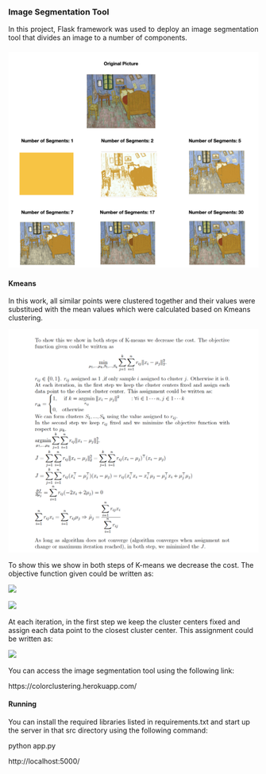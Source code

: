 ### Image Segmentation Tool 
<p align = "justify">
In this project,  Flask framework was used to deploy an image segmentation tool that divides an image to a number of components. 
</p>

#### 
<p align = "center">
	<img src = "https://github.com/rojinnew/image_segmentation/blob/master/segments.png">
</p>

#### Kmeans 
In this work, all similar points were clustered together and their values were substitued with the mean values which were calculated based on Kmeans clustering.
<p align = "center" width = "200px">
	<img src = "https://github.com/rojinnew/image_segmentation/blob/master/kmeans.png">
</p>

<p>
To show this we show in both steps of K-means we decrease the cost.
The objective function given could be written as:
</p>

<p>
<img src="https://render.githubusercontent.com/render/math?math=\textrm{minimum}_{\mu_1,...,\mu_k,S_1,...,S_k}\sum_{j=1}^k\sum_{i=1}^n r_{ij}\|x_i-\mu_j\|_2^2.">
</p>
<p>
<img src="https://render.githubusercontent.com/render/math?math=r_{ij} \in \{0,1\}.r_{ij} \text{assigned as 1 ,if only sample i assigned to cluster j. Otherwise it is 0.}">
</p>

At each iteration, in the first step we keep the cluster centers fixed and assign each data point to the closest cluster center. This assignment could be written as:


<img src="https://render.githubusercontent.com/render/math?math= r_{ik} = \begin{cases} 1, &\text{ if }  k = \displaystyle \argmin_{r_{ij} } \| x_i - \mu_j \|^2   \quad\quad : \forall i \in {1 \cdots n} , j \in {1 \cdots k} \\ 0,              & \text{otherwise} \end{cases}">





You can access the image segmentation tool using the following link:
<p align = "left">
https://colorclustering.herokuapp.com/
</p>
 
#### Running 
You can install the required libraries listed in requirements.txt and start up the server in that src directory using the following command: 
 
python app.py 
 
http://localhost:5000/
